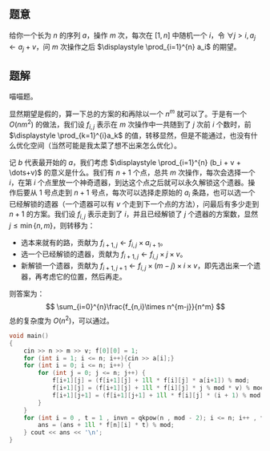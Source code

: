 ## 题意

给你一个长为 $n$ 的序列 $a$，操作 $m$ 次，每次在 $[1,n]$ 中随机一个 $i$，令 $\forall j>i,a_j \leftarrow a_j+v$，问 $m$ 次操作之后 $\displaystyle \prod_{i=1}^{n} a_i$ 的期望。

## 题解

喵喵题。

显然期望是假的，算一下总的方案的和再除以一个 $n^{m}$ 就可以了。于是有一个 $O(nm^2)$ 的做法，我们设 $f_{i,j}$ 表示在 $m$ 次操作中一共随到了 $j$ 次前 $i$ 个数时，前 $\displaystyle \prod_{k=1}^{i}a_k$ 的值，转移显然，但是不能通过，也没有什么优化空间（当然可能是我太菜了想不出来怎么优化）。

记 $b$ 代表最开始的 $a$，我们考虑 $\displaystyle \prod_{i=1}^{n} (b_i + v + \dots+v)$ 的意义是什么。我们有 $n+1$ 个点，总共 $m$ 次操作，每次会选择一个 $i$，在第 $i$ 个点里放一个神奇遗器，到达这个点之后就可以永久解锁这个遗器。操作后要从 $1$ 号点走到 $n+1$ 号点，每次可以选择走原始的 $a_i$ 条路，也可以选一个已经解锁的遗器（一个遗器可以有 $v$ 个走到下一个点的方法），问最后有多少走到 $n+1$ 的方案。我们设 $f_{i,j}$ 表示走到了 $i$，并且已经解锁了 $j$ 个遗器的方案数，显然 $j\le \min\{n,m\}$，则转移为：

- 选本来就有的路，贡献为 $f_{i+1,j}\leftarrow f_{i,j}\times a_{i+1}$。
- 选一个已经解锁的遗器，贡献为 $f_{i+1,j}\leftarrow f_{i,j}\times j\times v$。
- 新解锁一个遗器，贡献为 $f_{i+1,j+1}\leftarrow f_{i,j}\times (m-j)\times i\times v$，即先选出来一个遗器，再考虑它的位置，然后再走。

则答案为：
$$
\sum_{i=0}^{n}\frac{f_{n,i}\times n^{m-j}}{n^m}
$$
总的复杂度为 $O(n^2)$，可以通过。

```cpp
void main()
{
    cin >> n >> m >> v; f[0][0] = 1;
    for (int i = 1; i <= n; i++){cin >> a[i];}
    for (int i = 0; i <= n; i++) {
        for (int j = 0; j <= n; j++) {
            f[i+1][j] = (f[i+1][j] + 1ll * f[i][j] * a[i+1]) % mod;
            f[i+1][j] = (f[i+1][j] + 1ll * f[i][j] * j % mod * v) % mod;
            f[i+1][j+1] = (f[i+1][j+1] + 1ll * f[i][j] * (i + 1) % mod * (m - j) % mod * v) % mod;
        }
    }
    for (int i = 0 , t = 1 , invn = qkpow(n , mod - 2); i <= n; i++ , t = 1ll * t * invn % mod) {
        ans = (ans + 1ll * f[n][i] * t) % mod;
    } cout << ans << '\n';
}
```

